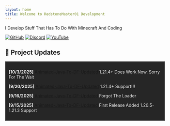 ```yaml
---
layout: home
title: Welcome to RedstoneMaster01 Development
---
```


I Develop Stuff That Has To Do With Minecraft And Coding

[![GitHub](https://img.shields.io/badge/GitHub-RedstoneMaster011-black?style=for-the-badge&logo=github)](https://github.com/RedstoneMaster011)
[![Discord](https://img.shields.io/badge/Discord-RedstoneMaster01-blue?style=for-the-badge&logo=discord)](https://discord.gg/Gsd3dN4572)
[![YouTube](https://img.shields.io/badge/YouTube-RedstoneMaster01-red?style=for-the-badge&logo=youtube)](https://www.youtube.com/@RedstoneMaster01)

## 🔧 Project Updates

<div style="width: 100%; max-height: 250px; overflow-y: scroll; border: 2px solid #444; padding: 10px; background-color: #262626; color: #f0f0f0; scrollbar-width: thin;">

<p><strong>[10/3/2025]</strong> <a href="https://github.com/RedstoneMaster011/animated-java-to-df-updated">Animated-Java-To-DF-Updated</a> 1.21.4+ Does Work Now. Sorry For The Wait</p>

<p><strong>[9/20/2025]</strong> <a href="https://github.com/RedstoneMaster011/animated-java-to-df-updated">Animated-Java-To-DF-Updated</a> 1.21.4+ Support!!!</p>

<p><strong>[9/16/2025]</strong> <a href="https://github.com/RedstoneMaster011/animated-java-to-df-updated">Animated-Java-To-DF-Updated</a> Forgot The Loader</p>

<p><strong>[9/15/2025]</strong> <a href="https://github.com/RedstoneMaster011/animated-java-to-df-updated">Animated-Java-To-DF-Updated</a> First Release Added 1.20.5-1.21.3 Support</p>

</div>
